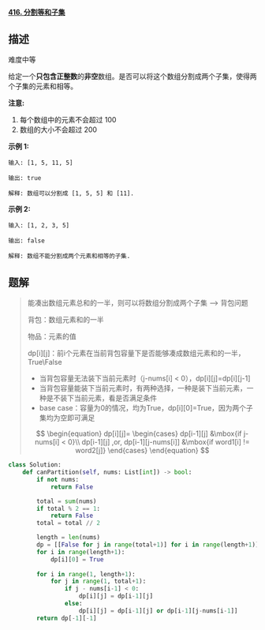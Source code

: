 #### [416. 分割等和子集](https://leetcode-cn.com/problems/partition-equal-subset-sum/)

## 描述

难度中等

给定一个**只包含正整数**的**非空**数组。是否可以将这个数组分割成两个子集，使得两个子集的元素和相等。

**注意:**

1. 每个数组中的元素不会超过 100
2. 数组的大小不会超过 200

**示例 1:**

```
输入: [1, 5, 11, 5]

输出: true

解释: 数组可以分割成 [1, 5, 5] 和 [11].
```

 

**示例 2:**

```
输入: [1, 2, 3, 5]

输出: false

解释: 数组不能分割成两个元素和相等的子集.
```



## 题解

> 能凑出数组元素总和的一半，则可以将数组分割成两个子集 --> 背包问题
>
> 背包：数组元素和的一半
>
> 物品：元素的值
>
> dp\[i\]\[j\]：前i个元素在当前背包容量下是否能够凑成数组元素和的一半，True\False
>
> - 当背包容量无法装下当前元素时（j-nums[i] < 0），dp\[i\]\[j\]=dp\[i\]\[j-1\]
> - 当背包容量能装下当前元素时，有两种选择，一种是装下当前元素，一种是不装下当前元素，看是否满足条件
> - base case：容量为0的情况，均为True，dp\[i\]\[0\]=True，因为两个子集均为空即可满足
>
> $$
> \begin{equation}
>        dp[i][j]=
>        \begin{cases}
>        dp[i-1][j] &\mbox{if j-nums[i] < 0}\\
>        dp[i-1][j] ,or, dp[i-1][j-nums[i]] &\mbox{if word1[i] != word2[j]}
>        \end{cases}
>       \end{equation}
> $$

```python
class Solution:
    def canPartition(self, nums: List[int]) -> bool:
        if not nums:
            return False

        total = sum(nums)
        if total % 2 == 1:
            return False
        total = total // 2

        length = len(nums)
        dp = [[False for j in range(total+1)] for i in range(length+1)]
        for i in range(length+1):
            dp[i][0] = True
        
        for i in range(1, length+1):
            for j in range(1, total+1):
                if j - nums[i-1] < 0:
                    dp[i][j] = dp[i-1][j]
                else:
                    dp[i][j] = dp[i-1][j] or dp[i-1][j-nums[i-1]]
        return dp[-1][-1]
```

